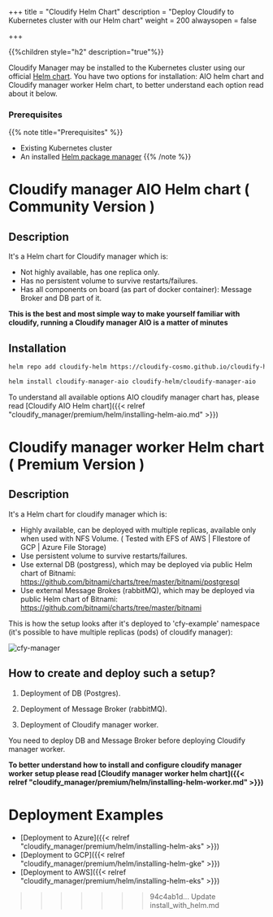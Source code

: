 +++
title = "Cloudify Helm Chart"
description = "Deploy Cloudify to Kubernetes cluster with our Helm chart"
weight = 200
alwaysopen = false

+++

{{%children style="h2" description="true"%}}

Cloudify Manager may be installed to the Kubernetes cluster using our official [Helm chart](https://github.com/cloudify-cosmo/cloudify-helm).
You have two options for installation: AIO helm chart and Cloudify manager worker Helm chart, to better understand each option read about it below.

### Prerequisites
{{% note title="Prerequisites" %}}
* Existing Kubernetes cluster
* An installed [Helm package manager](https://helm.sh/)
{{% /note %}}

# Cloudify manager AIO Helm chart ( Community Version )

## Description

It's a Helm chart for Cloudify manager which is:

* Not highly available, has one replica only.
* Has no persistent volume to survive restarts/failures.
* Has all components on board (as part of docker container): Message Broker and DB part of it.

**This is the best and most simple way to make yourself familiar with cloudify, running a Cloudify manager AIO is a matter of minutes**

## Installation
```bash
helm repo add cloudify-helm https://cloudify-cosmo.github.io/cloudify-helm

helm install cloudify-manager-aio cloudify-helm/cloudify-manager-aio
```
To understand all available options AIO cloudify manager chart has, please read [Cloudify AIO Helm chart]({{< relref "cloudify_manager/premium/helm/installing-helm-aio.md" >}})


# Cloudify manager worker Helm chart  ( Premium Version )

## Description

It's a Helm chart for cloudify manager which is:

* Highly available, can be deployed with multiple replicas, available only when used with NFS Volume. ( Tested with EFS of AWS | FIlestore of GCP | Azure File Storage)
* Use persistent volume to survive restarts/failures.
* Use external DB (postgress), which may be deployed via public Helm chart of Bitnami: https://github.com/bitnami/charts/tree/master/bitnami/postgresql
* Use external Message Brokes (rabbitMQ), which may be deployed via public Helm chart of Bitnami: https://github.com/bitnami/charts/tree/master/bitnami

This is how the setup looks after it's deployed to 'cfy-example' namespace (it's possible to have multiple replicas (pods) of cloudify manager):

![cfy-manager](/images/helm/cfy-example.png)

## How to create and deploy such a setup?

1. Deployment of DB (Postgres).

2. Deployment of Message Broker (rabbitMQ).

3. Deployment of Cloudify manager worker.

You need to deploy DB and Message Broker before deploying Cloudify manager worker.


**To better understand how to install and configure cloudify manager worker setup please read [Cloudify manager worker helm chart]({{< relref "cloudify_manager/premium/helm/installing-helm-worker.md" >}})**

# Deployment Examples

* [Deployment to Azure]({{< relref "cloudify_manager/premium/helm/installing-helm-aks" >}})
* [Deployment to GCP]({{< relref "cloudify_manager/premium/helm/installing-helm-gke" >}})
* [Deployment to AWS]({{< relref "cloudify_manager/premium/helm/installing-helm-eks" >}})
>>>>>>> 94c4ab1d... Update install_with_helm.md
